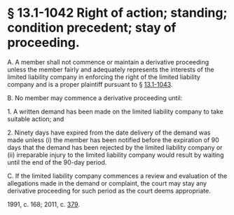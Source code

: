 # § 13.1-1042 Right of action; standing; condition precedent; stay of proceeding.

<p>A. A member shall not commence or maintain a derivative proceeding unless the member fairly and adequately represents the interests of the limited liability company in enforcing the right of the limited liability company and is a proper plaintiff pursuant to § <a href='http://law.lis.virginia.gov/vacode/13.1-1043/'>13.1-1043</a>.</p><p>B. No member may commence a derivative proceeding until:</p><p>1. A written demand has been made on the limited liability company to take suitable action; and</p><p>2. Ninety days have expired from the date delivery of the demand was made unless (i) the member has been notified before the expiration of 90 days that the demand has been rejected by the limited liability company or (ii) irreparable injury to the limited liability company would result by waiting until the end of the 90-day period.</p><p>C. If the limited liability company commences a review and evaluation of the allegations made in the demand or complaint, the court may stay any derivative proceeding for such period as the court deems appropriate.</p><p>1991, c. 168; 2011, c. <a href='http://lis.virginia.gov/cgi-bin/legp604.exe?111+ful+CHAP0379'>379</a>.</p>